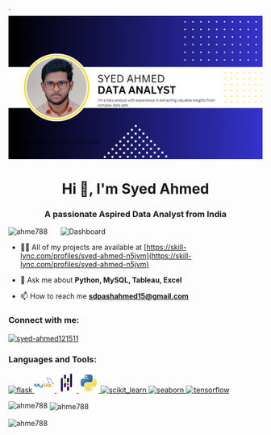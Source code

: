 `  ![logo](https://github.com/ahme788/SyedAhmed/blob/main/Modern%20and%20Creative%20Marketing%20Agency%20Facebook%20Cover.png)
<h1 align="center">Hi 👋, I'm Syed Ahmed</h1>
<h3 align="center">A passionate Aspired Data Analyst from India</h3>
 
<img align="right" alt="Dashboard" width="400" src="https://miro.medium.com/v2/resize:fit:1400/1*oeK4EpsQx8S2h5D-J-x-BQ.gif">

<p align="left"> <img src="https://komarev.com/ghpvc/?username=ahme788&label=Profile%20views&color=0e75b6&style=flat" alt="ahme788" /> </p>

- 👨‍💻 All of my projects are available at [https://skill-lync.com/profiles/syed-ahmed-n5jvm](https://skill-lync.com/profiles/syed-ahmed-n5jvm)

- 💬 Ask me about **Python, MySQL, Tableau, Excel**

- 📫 How to reach me **sdpashahmed15@gmail.com**

<h3 align="left">Connect with me:</h3>
<p align="left">
<a href="https://linkedin.com/in/syed-ahmed121511" target="blank"><img align="center" src="https://raw.githubusercontent.com/rahuldkjain/github-profile-readme-generator/master/src/images/icons/Social/linked-in-alt.svg" alt="syed-ahmed121511" height="30" width="40" /></a>
</p>

<h3 align="left">Languages and Tools:</h3>
<p align="left"> <a href="https://flask.palletsprojects.com/" target="_blank" rel="noreferrer"> <img src="https://www.vectorlogo.zone/logos/pocoo_flask/pocoo_flask-icon.svg" alt="flask" width="40" height="40"/> </a> <a href="https://www.mysql.com/" target="_blank" rel="noreferrer"> <img src="https://raw.githubusercontent.com/devicons/devicon/master/icons/mysql/mysql-original-wordmark.svg" alt="mysql" width="40" height="40"/> </a> <a href="https://pandas.pydata.org/" target="_blank" rel="noreferrer"> <img src="https://raw.githubusercontent.com/devicons/devicon/2ae2a900d2f041da66e950e4d48052658d850630/icons/pandas/pandas-original.svg" alt="pandas" width="40" height="40"/> </a> <a href="https://www.python.org" target="_blank" rel="noreferrer"> <img src="https://raw.githubusercontent.com/devicons/devicon/master/icons/python/python-original.svg" alt="python" width="40" height="40"/> </a> <a href="https://scikit-learn.org/" target="_blank" rel="noreferrer"> <img src="https://upload.wikimedia.org/wikipedia/commons/0/05/Scikit_learn_logo_small.svg" alt="scikit_learn" width="40" height="40"/> </a> <a href="https://seaborn.pydata.org/" target="_blank" rel="noreferrer"> <img src="https://seaborn.pydata.org/_images/logo-mark-lightbg.svg" alt="seaborn" width="40" height="40"/> </a> <a href="https://www.tensorflow.org" target="_blank" rel="noreferrer"> <img src="https://www.vectorlogo.zone/logos/tensorflow/tensorflow-icon.svg" alt="tensorflow" width="40" height="40"/> </a> </p>

<p><img align="left" src="https://github-readme-stats.vercel.app/api/top-langs?username=ahme788&show_icons=true&locale=en&layout=compact" alt="ahme788" /></p>

<p>&nbsp;<img align="center" src="https://github-readme-stats.vercel.app/api?username=ahme788&show_icons=true&locale=en" alt="ahme788" /></p>

<p><img align="center" src="https://github-readme-streak-stats.herokuapp.com/?user=ahme788&" alt="ahme788" /></p>
